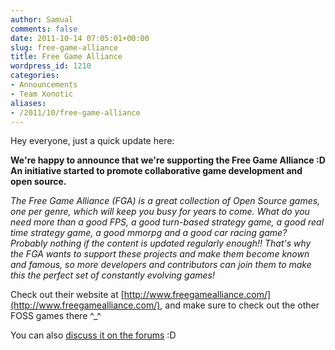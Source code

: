 ```yaml
---
author: Samual
comments: false
date: 2011-10-14 07:05:01+00:00
slug: free-game-alliance
title: Free Game Alliance
wordpress_id: 1210
categories:
- Announcements
- Team Xonotic
aliases:
- /2011/10/free-game-alliance
---
```


Hey everyone, just a quick update here:

**We're happy to announce that we're supporting the Free Game Alliance :D An initiative started to promote collaborative game development and open source.**

_The Free Game Alliance (FGA) is a great collection of Open Source games, one per genre, which will keep you busy for years to come. What do you need more than a good FPS, a good turn-based strategy game, a good real time strategy game, a good mmorpg and a good car racing game? Probably nothing if the content is updated regularly enough!! That's why the FGA wants to support these projects and make them become known and famous, so more developers and contributors can join them to make this the perfect set of constantly evolving games!_

Check out their website at [http://www.freegamealliance.com/](http://www.freegamealliance.com/), and make sure to check out the other FOSS games there ^_^

You can also [discuss it on the forums](http://forums.xonotic.org/showthread.php?tid=2237) :D
